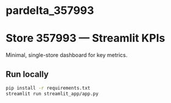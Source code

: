 # pardelta_357993

# Store 357993 — Streamlit KPIs

Minimal, single-store dashboard for key metrics.

## Run locally
```bash
pip install -r requirements.txt
streamlit run streamlit_app/app.py